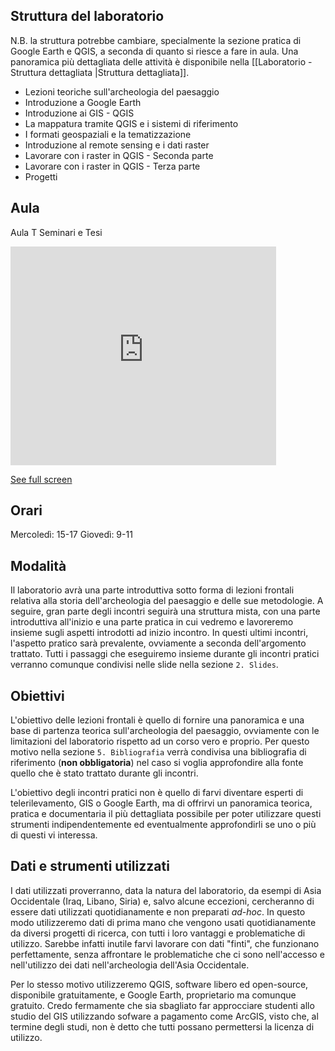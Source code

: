 ## Struttura del laboratorio

N.B. la struttura potrebbe cambiare, specialmente la sezione pratica di Google Earth e QGIS, a seconda di quanto si riesce a fare in aula. Una panoramica più dettagliata delle attività è disponibile nella [[Laboratorio - Struttura dettagliata |Struttura dettagliata]].

- Lezioni teoriche sull'archeologia del paesaggio
- Introduzione a Google Earth
- Introduzione ai GIS - QGIS
- La mappatura tramite QGIS e i sistemi di riferimento
- I formati geospaziali e la tematizzazione
- Introduzione al remote sensing e i dati raster
- Lavorare con i raster in QGIS - Seconda parte 
- Lavorare con i raster in QGIS - Terza parte
- Progetti

## Aula

Aula T Seminari e Tesi

<iframe width="425" height="350" frameborder="0" allowfullscreen src="https://umap.openstreetmap.fr/en/map/untitled-map_867215?scaleControl=false&miniMap=false&scrollWheelZoom=true&zoomControl=true&allowEdit=false&moreControl=false&searchControl=null&tilelayersControl=null&embedControl=null&datalayersControl=null&onLoadPanel=undefined&captionBar=false"></iframe><p><a href="//umap.openstreetmap.fr/en/map/untitled-map_867215">See full screen</a></p>

## Orari

Mercoledì: 15-17
Giovedì: 9-11

## Modalità 

Il laboratorio avrà una parte introduttiva sotto forma di lezioni frontali relativa alla storia dell'archeologia del paesaggio e delle sue metodologie. A seguire, gran parte degli incontri seguirà una struttura mista, con una parte introduttiva all'inizio e una parte pratica in cui vedremo e lavoreremo insieme sugli aspetti introdotti ad inizio incontro. In questi ultimi incontri, l'aspetto pratico sarà prevalente, ovviamente a seconda dell'argomento trattato. Tutti i passaggi che eseguiremo insieme durante gli incontri pratici verranno comunque condivisi nelle slide nella sezione `2. Slides`.

## Obiettivi

L'obiettivo delle lezioni frontali è quello di fornire una panoramica e una base di partenza teorica sull'archeologia del paesaggio, ovviamente con le limitazioni del laboratorio rispetto ad un corso vero e proprio. Per questo motivo nella sezione `5. Bibliografia` verrà condivisa una bibliografia di riferimento (**non obbligatoria**) nel caso si voglia approfondire alla fonte quello che è stato trattato durante gli incontri. 

L'obiettivo degli incontri pratici non è quello di farvi diventare esperti di telerilevamento, GIS o Google Earth, ma di offrirvi un panoramica teorica, pratica e documentaria il più dettagliata possibile per poter utilizzare questi strumenti indipendentemente ed eventualmente approfondirli se uno o più di questi vi interessa. 

## Dati e strumenti utilizzati

I dati utilizzati proverranno, data la natura del laboratorio, da esempi di Asia Occidentale (Iraq, Libano, Siria) e, salvo alcune eccezioni, cercheranno di essere dati utilizzati quotidianamente e non preparati *ad-hoc*. In questo modo utilizzeremo dati di prima mano che vengono usati quotidianamente da diversi progetti di ricerca, con tutti i loro vantaggi e problematiche di utilizzo. Sarebbe infatti inutile farvi lavorare con dati "finti", che funzionano perfettamente, senza affrontare le problematiche che ci sono nell'accesso e nell'utilizzo dei dati nell'archeologia dell'Asia Occidentale.

Per lo stesso motivo utilizzeremo QGIS, software libero ed open-source, disponibile gratuitamente, e Google Earth, proprietario ma comunque gratuito. Credo fermamente che sia sbagliato far approcciare studenti allo studio del GIS utilizzando sofware a pagamento come ArcGIS, visto che, al termine degli studi, non è detto che tutti possano permettersi la licenza di utilizzo.